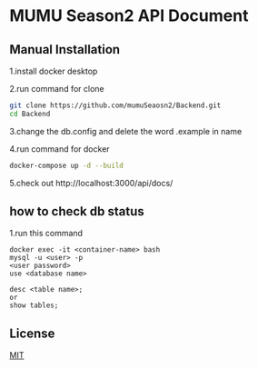 # MUMU Season2 API Document


## Manual Installation

1.install docker desktop  

2.run command for clone
```bash
git clone https://github.com/mumuSeaosn2/Backend.git
cd Backend
```

3.change the db.config and delete the word .example in name

4.run command for docker
```bash
docker-compose up -d --build
```

5.check out http://localhost:3000/api/docs/

## how to check db status


1.run this command
```
docker exec -it <container-name> bash
mysql -u <user> -p
<user password>
use <database name>

desc <table name>;
or
show tables;
```
## License

[MIT](LICENSE)
